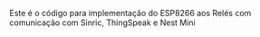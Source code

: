 Este é o código para implementação do ESP8266 aos Relés com comunicação com Sinric, ThingSpeak e Nest Mini
